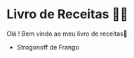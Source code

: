 # Livro de Receitas :man_cook:

Olá ! Bem vindo ao meu livro de receitas:wave:

- Strogonoff de Frango

